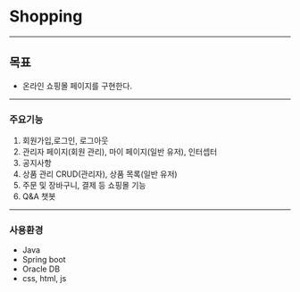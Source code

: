 # Shopping

---

## 목표

- 온라인 쇼핑몰 페이지를 구현한다.

---

### 주요기능

1. 회원가입,로그인, 로그아웃
2. 관리자 페이지(회원 관리), 마이 페이지(일반 유저), 인터셉터
4. 공지사항
5. 상품 관리 CRUD(관리자), 상품 목록(일반 유저)
5. 주문 및 장바구니, 결제 등 쇼핑몰 기능
8. Q&A 챗봇

---

### 사용환경

- Java
- Spring boot
- Oracle DB
- css, html, js

